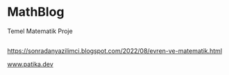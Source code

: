 # MathBlog
Temel Matematik Proje
##
https://sonradanyazilimci.blogspot.com/2022/08/evren-ve-matematik.html

www.patika.dev
